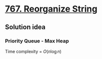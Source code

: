 # [767. Reorganize String](https://leetcode.com/problems/reorganize-string/description/)

## Solution idea
### Priority Queue - Max Heap

Time complexity = $O(n\log n)$